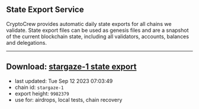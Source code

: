 ## State Export Service
CryptoCrew provides automatic daily state exports for all chains we validate. State export files can be used as genesis files and are a snapshot of the current blockchain state, including all validators, accounts, balances and delegations.

---
**Download: [stargaze-1 state export](https://dl.ccvalidators.com/SERVICE/stargaze/stargaze-1_export_9982379.json)**
---

- last updated: Tue Sep 12 2023 07:03:49
- chain id: `stargaze-1`
- export height: `9982379`
- use for: airdrops, local tests, chain recovery
